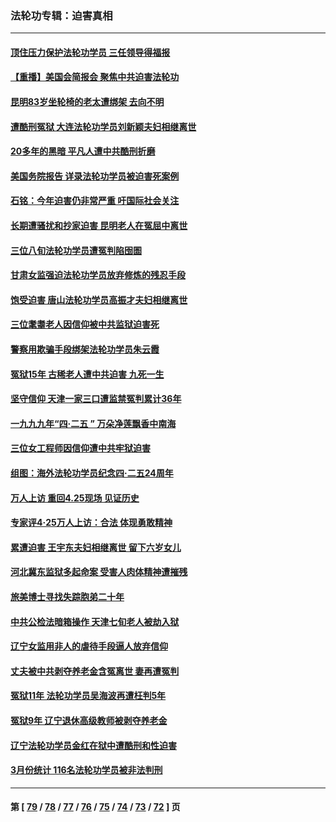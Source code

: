 ### 法轮功专辑：迫害真相
---
#### [顶住压力保护法轮功学员 三任领导得福报](../../pages/nf4379/n14002440.md) 
#### [【重播】美国会简报会 聚焦中共迫害法轮功](../../pages/nf4379/n14002932.md) 
#### [昆明83岁坐轮椅的老太遭绑架 去向不明](../../pages/nf4379/n14000874.md) 
#### [遭酷刑冤狱 大连法轮功学员刘新颖夫妇相继离世](../../pages/nf4379/n13998111.md) 
#### [20多年的黑暗 平凡人遭中共酷刑折磨](../../pages/nf4379/n13997976.md) 
#### [美国务院报告 详录法轮功学员被迫害死案例](../../pages/nf4379/n13997752.md) 
#### [石铭：今年迫害仍非常严重 吁国际社会关注](../../pages/nf4379/n13996099.md) 
#### [长期遭骚扰和抄家迫害 昆明老人在冤屈中离世](../../pages/nf4379/n13990487.md) 
#### [三位八旬法轮功学员遭冤判陷囹圄](../../pages/nf4379/n13988869.md) 
#### [甘肃女监强迫法轮功学员放弃修炼的残忍手段](../../pages/nf4379/n13988053.md) 
#### [饱受迫害 唐山法轮功学员高振才夫妇相继离世](../../pages/nf4379/n13987209.md) 
#### [三位耄耋老人因信仰被中共监狱迫害死](../../pages/nf4379/n13986618.md) 
#### [警察用欺骗手段绑架法轮功学员朱云霞](../../pages/nf4379/n13985959.md) 
#### [冤狱15年 古稀老人遭中共迫害 九死一生](../../pages/nf4379/n13985199.md) 
#### [坚守信仰 天津一家三口遭监禁冤判累计36年](../../pages/nf4379/n13983791.md) 
#### [一九九九年“四·二五 ” 万朵净莲飘香中南海](../../pages/nf4379/n13984266.md) 
#### [三位女工程师因信仰遭中共牢狱迫害](../../pages/nf4379/n13982891.md) 
#### [组图：海外法轮功学员纪念四‧二五24周年](../../pages/nf4379/n13979790.md) 
#### [万人上访 重回4.25现场 见证历史](../../pages/nf4379/n13979775.md) 
#### [专家评4‧25万人上访：合法 体现勇敢精神](../../pages/nf4379/n13975820.md) 
#### [累遭迫害 王宇东夫妇相继离世 留下六岁女儿](../../pages/nf4379/n13977555.md) 
#### [河北冀东监狱多起命案 受害人肉体精神遭摧残](../../pages/nf4379/n13976483.md) 
#### [旅美博士寻找失踪胞弟二十年](../../pages/nf4379/n13976318.md) 
#### [中共公检法暗箱操作 天津七旬老人被劫入狱](../../pages/nf4379/n13975097.md) 
#### [辽宁女监用非人的虐待手段逼人放弃信仰](../../pages/nf4379/n13972297.md) 
#### [丈夫被中共剥夺养老金含冤离世 妻再遭冤判](../../pages/nf4379/n13970514.md) 
#### [冤狱11年 法轮功学员吴海波再遭枉判5年](../../pages/nf4379/n13966760.md) 
#### [冤狱9年 辽宁退休高级教师被剥夺养老金](../../pages/nf4379/n13969844.md) 
#### [辽宁法轮功学员金红在狱中遭酷刑和性迫害](../../pages/nf4379/n13969049.md) 
#### [3月份统计 116名法轮功学员被非法判刑](../../pages/nf4379/n13967624.md) 

---
#### 第 [ [79](./79.md) / [78](./78.md) / [77](./77.md) / [76](./76.md) / [75](./75.md) / [74](./74.md) / [73](./73.md) / [72](./72.md) ] 页
